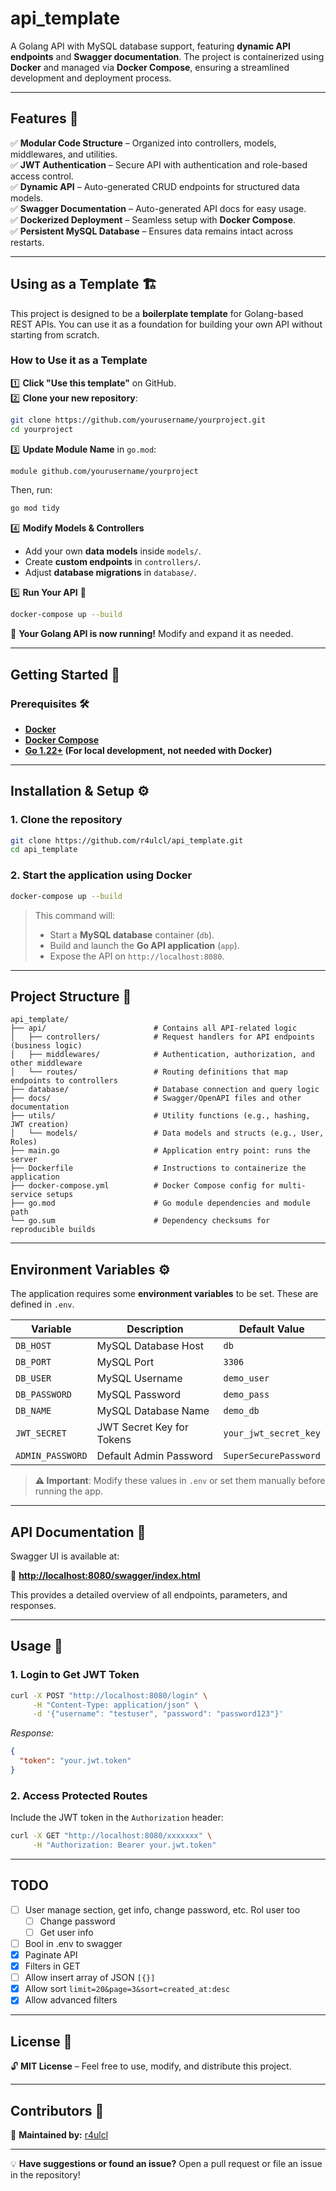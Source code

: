 # **api_template**

A Golang API with MySQL database support, featuring **dynamic API endpoints** and **Swagger documentation**. The project is containerized using **Docker** and managed via **Docker Compose**, ensuring a streamlined development and deployment process.

---

## **Features** 🌟

✅ **Modular Code Structure** – Organized into controllers, models, middlewares, and utilities.  
✅ **JWT Authentication** – Secure API with authentication and role-based access control.  
✅ **Dynamic API** – Auto-generated CRUD endpoints for structured data models.  
✅ **Swagger Documentation** – Auto-generated API docs for easy usage.  
✅ **Dockerized Deployment** – Seamless setup with **Docker Compose**.  
✅ **Persistent MySQL Database** – Ensures data remains intact across restarts.  

---

## **Using as a Template** 🏗️

This project is designed to be a **boilerplate template** for Golang-based REST APIs. You can use it as a foundation for building your own API without starting from scratch.

### **How to Use it as a Template**
1️⃣ **Click "Use this template"** on GitHub.  
2️⃣ **Clone your new repository**:  
   ```sh
   git clone https://github.com/yourusername/yourproject.git
   cd yourproject
   ```
3️⃣ **Update Module Name** in `go.mod`:  
   ```sh
   module github.com/yourusername/yourproject
   ```
   Then, run:
   ```sh
   go mod tidy
   ```
4️⃣ **Modify Models & Controllers**  
   - Add your own **data models** inside `models/`.
   - Create **custom endpoints** in `controllers/`.
   - Adjust **database migrations** in `database/`.

5️⃣ **Run Your API** 🚀  
   ```sh
   docker-compose up --build
   ```

🎉 **Your Golang API is now running!** Modify and expand it as needed.

--- 

## **Getting Started** 🏁

### **Prerequisites** 🛠️

- **[Docker](https://www.docker.com/get-started)**
- **[Docker Compose](https://docs.docker.com/compose/install/)**
- **[Go 1.22+](https://go.dev/doc/install) (For local development, not needed with Docker)**

---

## **Installation & Setup** ⚙️

### **1. Clone the repository**
```sh
git clone https://github.com/r4ulcl/api_template.git
cd api_template
```

### **2. Start the application using Docker**
```sh
docker-compose up --build
```

> This command will:
> - Start a **MySQL database** container (`db`).
> - Build and launch the **Go API application** (`app`).
> - Expose the API on `http://localhost:8080`.

---

## **Project Structure** 📂

```
api_template/
├── api/                        # Contains all API-related logic
│   ├── controllers/            # Request handlers for API endpoints (business logic)
│   ├── middlewares/            # Authentication, authorization, and other middleware
│   └── routes/                 # Routing definitions that map endpoints to controllers
├── database/                   # Database connection and query logic
├── docs/                       # Swagger/OpenAPI files and other documentation
├── utils/                      # Utility functions (e.g., hashing, JWT creation)
│   └── models/                 # Data models and structs (e.g., User, Roles)
├── main.go                     # Application entry point: runs the server
├── Dockerfile                  # Instructions to containerize the application
├── docker-compose.yml          # Docker Compose config for multi-service setups
├── go.mod                      # Go module dependencies and module path
└── go.sum                      # Dependency checksums for reproducible builds
```

---

## **Environment Variables** ⚙️

The application requires some **environment variables** to be set. These are defined in `.env`.

| Variable      | Description                  | Default Value |
|--------------|-------------------------------|--------------|
| `DB_HOST`    | MySQL Database Host           | `db` |
| `DB_PORT`    | MySQL Port                    | `3306` |
| `DB_USER`    | MySQL Username                | `demo_user` |
| `DB_PASSWORD` | MySQL Password               | `demo_pass` |
| `DB_NAME`    | MySQL Database Name           | `demo_db` |
| `JWT_SECRET` | JWT Secret Key for Tokens     | `your_jwt_secret_key` |
| `ADMIN_PASSWORD` | Default Admin Password    | `SuperSecurePassword` |

> **⚠️ Important**: Modify these values in `.env` or set them manually before running the app.

---

## **API Documentation** 📖

Swagger UI is available at:

📌 **[http://localhost:8080/swagger/index.html](http://localhost:8080/swagger/index.html)**

This provides a detailed overview of all endpoints, parameters, and responses.

---

## **Usage** 🚀

### **1. Login to Get JWT Token**
```sh
curl -X POST "http://localhost:8080/login" \
     -H "Content-Type: application/json" \
     -d '{"username": "testuser", "password": "password123"}'
```
_Response:_
```json
{
  "token": "your.jwt.token"
}
```

### **2. Access Protected Routes**
Include the JWT token in the `Authorization` header:
```sh
curl -X GET "http://localhost:8080/xxxxxxx" \
     -H "Authorization: Bearer your.jwt.token"
```

---

## **TODO**

- [ ] User manage section, get info, change password, etc. Rol user too
   - [ ] Change password
   - [ ] Get user info
- [ ] Bool in .env to swagger
- [x] Paginate API
- [x] Filters in GET
- [ ] Allow insert array of JSON `[{}]`
- [x] Allow sort `limit=20&page=3&sort=created_at:desc`
- [x] Allow advanced filters

---

## **License** 📜

🔓 **MIT License** – Feel free to use, modify, and distribute this project.

---

## **Contributors** 🤝

🚀 **Maintained by:** [r4ulcl](https://github.com/r4ulcl)

---

💡 **Have suggestions or found an issue?** Open a pull request or file an issue in the repository!
